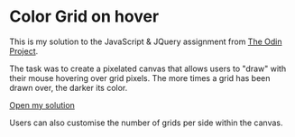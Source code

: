 # Color Grid on hover

This is my solution to the JavaScript & JQuery assignment from [The Odin Project](https://www.theodinproject.com/).

The task was to create a pixelated canvas that allows users to "draw" with their mouse hovering over grid pixels. The more times a grid has been drawn over, the darker its color.

[Open my solution](https://iamfranco.github.io/the_odin_project/colorGrid/index.html)

Users can also customise the number of grids per side within the canvas.
